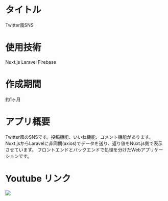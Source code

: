 # タイトル
Twitter風SNS
# 使用技術
Nuxt.js
Laravel
Firebase
# 作成期間
約1ヶ月

# アプリ概要
Twitter風のSNSです。投稿機能、いいね機能、コメント機能があります。  
Nuxt.jsからLaravelに非同期(axios)でデータを送り、返り値をNuxt.js側で表示させています。
フロントエンドとバックエンドで処理を分けたWebアプリケーションです。

# Youtube リンク
[![](https://img.youtube.com/vi/x9Sh_hBBHdE/0.jpg)](https://www.youtube.com/watch?v=x9Sh_hBBHdE)

